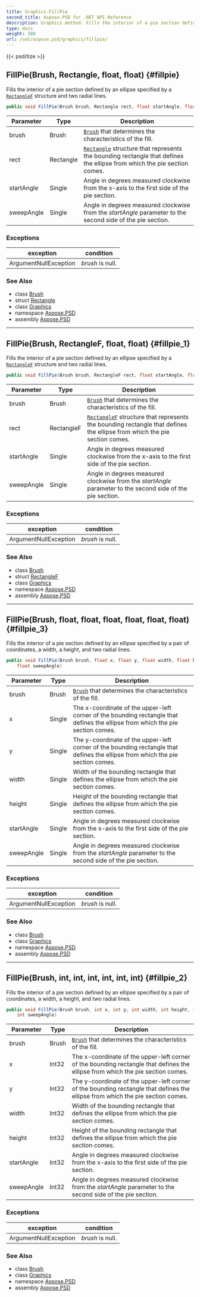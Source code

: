 ```yaml
---
title: Graphics.FillPie
second_title: Aspose.PSD for .NET API Reference
description: Graphics method. Fills the interior of a pie section defined by an ellipse specified by a RectangleF structure and two radial lines
type: docs
weight: 380
url: /net/aspose.psd/graphics/fillpie/
---
```

{{< psd/tize >}}
## FillPie(Brush, Rectangle, float, float) {#fillpie}

Fills the interior of a pie section defined by an ellipse specified by a [`RectangleF`](../../rectanglef/) structure and two radial lines.

```csharp
public void FillPie(Brush brush, Rectangle rect, float startAngle, float sweepAngle)
```

| Parameter | Type | Description |
| --- | --- | --- |
| brush | Brush | [`Brush`](../../brush/) that determines the characteristics of the fill. |
| rect | Rectangle | [`Rectangle`](../../rectangle/) structure that represents the bounding rectangle that defines the ellipse from which the pie section comes. |
| startAngle | Single | Angle in degrees measured clockwise from the x-axis to the first side of the pie section. |
| sweepAngle | Single | Angle in degrees measured clockwise from the *startAngle* parameter to the second side of the pie section. |

### Exceptions

| exception | condition |
| --- | --- |
| ArgumentNullException | *brush* is null. |

### See Also

* class [Brush](../../brush/)
* struct [Rectangle](../../rectangle/)
* class [Graphics](../)
* namespace [Aspose.PSD](../../graphics/)
* assembly [Aspose.PSD](../../../)

---

## FillPie(Brush, RectangleF, float, float) {#fillpie_1}

Fills the interior of a pie section defined by an ellipse specified by a [`RectangleF`](../../rectanglef/) structure and two radial lines.

```csharp
public void FillPie(Brush brush, RectangleF rect, float startAngle, float sweepAngle)
```

| Parameter | Type | Description |
| --- | --- | --- |
| brush | Brush | [`Brush`](../../brush/) that determines the characteristics of the fill. |
| rect | RectangleF | [`RectangleF`](../../rectanglef/) structure that represents the bounding rectangle that defines the ellipse from which the pie section comes. |
| startAngle | Single | Angle in degrees measured clockwise from the x-axis to the first side of the pie section. |
| sweepAngle | Single | Angle in degrees measured clockwise from the *startAngle* parameter to the second side of the pie section. |

### Exceptions

| exception | condition |
| --- | --- |
| ArgumentNullException | *brush* is null. |

### See Also

* class [Brush](../../brush/)
* struct [RectangleF](../../rectanglef/)
* class [Graphics](../)
* namespace [Aspose.PSD](../../graphics/)
* assembly [Aspose.PSD](../../../)

---

## FillPie(Brush, float, float, float, float, float, float) {#fillpie_3}

Fills the interior of a pie section defined by an ellipse specified by a pair of coordinates, a width, a height, and two radial lines.

```csharp
public void FillPie(Brush brush, float x, float y, float width, float height, float startAngle, 
    float sweepAngle)
```

| Parameter | Type | Description |
| --- | --- | --- |
| brush | Brush | [`Brush`](../../brush/) that determines the characteristics of the fill. |
| x | Single | The x-coordinate of the upper-left corner of the bounding rectangle that defines the ellipse from which the pie section comes. |
| y | Single | The y-coordinate of the upper-left corner of the bounding rectangle that defines the ellipse from which the pie section comes. |
| width | Single | Width of the bounding rectangle that defines the ellipse from which the pie section comes. |
| height | Single | Height of the bounding rectangle that defines the ellipse from which the pie section comes. |
| startAngle | Single | Angle in degrees measured clockwise from the x-axis to the first side of the pie section. |
| sweepAngle | Single | Angle in degrees measured clockwise from the *startAngle* parameter to the second side of the pie section. |

### Exceptions

| exception | condition |
| --- | --- |
| ArgumentNullException | *brush* is null. |

### See Also

* class [Brush](../../brush/)
* class [Graphics](../)
* namespace [Aspose.PSD](../../graphics/)
* assembly [Aspose.PSD](../../../)

---

## FillPie(Brush, int, int, int, int, int, int) {#fillpie_2}

Fills the interior of a pie section defined by an ellipse specified by a pair of coordinates, a width, a height, and two radial lines.

```csharp
public void FillPie(Brush brush, int x, int y, int width, int height, int startAngle, 
    int sweepAngle)
```

| Parameter | Type | Description |
| --- | --- | --- |
| brush | Brush | [`Brush`](../../brush/) that determines the characteristics of the fill. |
| x | Int32 | The x-coordinate of the upper-left corner of the bounding rectangle that defines the ellipse from which the pie section comes. |
| y | Int32 | The y-coordinate of the upper-left corner of the bounding rectangle that defines the ellipse from which the pie section comes. |
| width | Int32 | Width of the bounding rectangle that defines the ellipse from which the pie section comes. |
| height | Int32 | Height of the bounding rectangle that defines the ellipse from which the pie section comes. |
| startAngle | Int32 | Angle in degrees measured clockwise from the x-axis to the first side of the pie section. |
| sweepAngle | Int32 | Angle in degrees measured clockwise from the *startAngle* parameter to the second side of the pie section. |

### Exceptions

| exception | condition |
| --- | --- |
| ArgumentNullException | *brush* is null. |

### See Also

* class [Brush](../../brush/)
* class [Graphics](../)
* namespace [Aspose.PSD](../../graphics/)
* assembly [Aspose.PSD](../../../)


